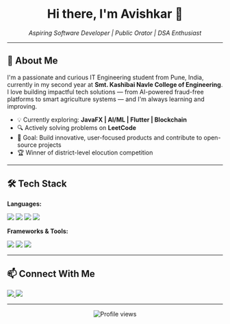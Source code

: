 <h1 align="center">Hi there, I'm Avishkar 👋</h1>

<p align="center">
  <em>Aspiring Software Developer | Public Orator | DSA Enthusiast</em>
</p>

---

## 🚀 About Me

<p>
I'm a passionate and curious IT Engineering student from Pune, India, currently in my second year at 
<b>Smt. Kashibai Navle College of Engineering</b>.  
I love building impactful tech solutions — from AI-powered fraud-free platforms to smart agriculture systems — and I'm always learning and improving.
</p>

<ul>
  <li>💡 Currently exploring: <b>JavaFX | AI/ML | Flutter | Blockchain</b></li>
  <li>🔍 Actively solving problems on <b>LeetCode</b></li>
  <li>🎯 Goal: Build innovative, user-focused products and contribute to open-source projects</li>
  <li>🏆 Winner of district-level elocution competition</li>
</ul>

---

## 🛠 Tech Stack

**Languages:**  
<p>
  <img src="https://img.shields.io/badge/C++-00599C?style=for-the-badge&logo=cplusplus&logoColor=white"/>
  <img src="https://img.shields.io/badge/Java-007396?style=for-the-badge&logo=java&logoColor=white"/>
  <img src="https://img.shields.io/badge/Python-3776AB?style=for-the-badge&logo=python&logoColor=white"/>
  <img src="https://img.shields.io/badge/SQL-4479A1?style=for-the-badge&logo=mysql&logoColor=white"/>
</p>

**Frameworks & Tools:**  
<p>
  <img src="https://img.shields.io/badge/JavaFX-FF6F00?style=for-the-badge&logo=java&logoColor=white"/>
  <img src="https://img.shields.io/badge/Flutter-02569B?style=for-the-badge&logo=flutter&logoColor=white"/>
  <img src="https://img.shields.io/badge/Git-F05032?style=for-the-badge&logo=git&logoColor=white"/>
</p>

---

## 📫 Connect With Me

<p>
  <a href="https://www.linkedin.com/in/avishkar-choundkar-a85765244">
    <img src="https://img.shields.io/badge/-LinkedIn-0077B5?style=for-the-badge&logo=linkedin&logoColor=white"/>
  </a>
  <a href="https://leetcode.com/u/avishkar005/">
    <img src="https://img.shields.io/badge/-LeetCode-FFA116?style=for-the-badge&logo=leetcode&logoColor=black"/>
  </a>
</p>

---

<p align="center">
  <img src="https://komarev.com/ghpvc/?username=avishkar005&label=Profile%20Views&color=0e75b6&style=flat" alt="Profile views"/>
</p>
